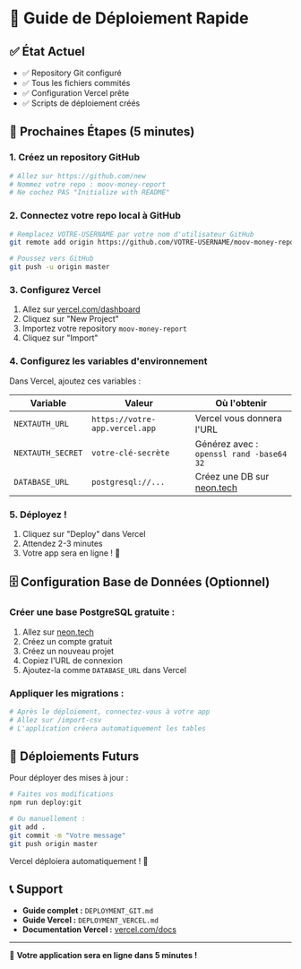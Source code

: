 # 🚀 Guide de Déploiement Rapide

## ✅ État Actuel
- ✅ Repository Git configuré
- ✅ Tous les fichiers commités
- ✅ Configuration Vercel prête
- ✅ Scripts de déploiement créés

## 🎯 Prochaines Étapes (5 minutes)

### 1. Créez un repository GitHub
```bash
# Allez sur https://github.com/new
# Nommez votre repo : moov-money-report
# Ne cochez PAS "Initialize with README"
```

### 2. Connectez votre repo local à GitHub
```bash
# Remplacez VOTRE-USERNAME par votre nom d'utilisateur GitHub
git remote add origin https://github.com/VOTRE-USERNAME/moov-money-report.git

# Poussez vers GitHub
git push -u origin master
```

### 3. Configurez Vercel
1. Allez sur [vercel.com/dashboard](https://vercel.com/dashboard)
2. Cliquez sur "New Project"
3. Importez votre repository `moov-money-report`
4. Cliquez sur "Import"

### 4. Configurez les variables d'environnement
Dans Vercel, ajoutez ces variables :

| Variable | Valeur | Où l'obtenir |
|----------|--------|--------------|
| `NEXTAUTH_URL` | `https://votre-app.vercel.app` | Vercel vous donnera l'URL |
| `NEXTAUTH_SECRET` | `votre-clé-secrète` | Générez avec : `openssl rand -base64 32` |
| `DATABASE_URL` | `postgresql://...` | Créez une DB sur [neon.tech](https://neon.tech) |

### 5. Déployez !
1. Cliquez sur "Deploy" dans Vercel
2. Attendez 2-3 minutes
3. Votre app sera en ligne ! 🎉

## 🗄️ Configuration Base de Données (Optionnel)

### Créer une base PostgreSQL gratuite :
1. Allez sur [neon.tech](https://neon.tech)
2. Créez un compte gratuit
3. Créez un nouveau projet
4. Copiez l'URL de connexion
5. Ajoutez-la comme `DATABASE_URL` dans Vercel

### Appliquer les migrations :
```bash
# Après le déploiement, connectez-vous à votre app
# Allez sur /import-csv
# L'application créera automatiquement les tables
```

## 🔄 Déploiements Futurs

Pour déployer des mises à jour :
```bash
# Faites vos modifications
npm run deploy:git

# Ou manuellement :
git add .
git commit -m "Votre message"
git push origin master
```

Vercel déploiera automatiquement ! 🚀

## 📞 Support

- **Guide complet :** `DEPLOYMENT_GIT.md`
- **Guide Vercel :** `DEPLOYMENT_VERCEL.md`
- **Documentation Vercel :** [vercel.com/docs](https://vercel.com/docs)

---

🎉 **Votre application sera en ligne dans 5 minutes !**
